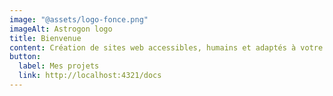 ```yaml
---
image: "@assets/logo-fonce.png"
imageAlt: Astrogon logo
title: Bienvenue
content: Création de sites web accessibles, humains et adaptés à votre budget
button:
  label: Mes projets
  link: http://localhost:4321/docs
---
```

